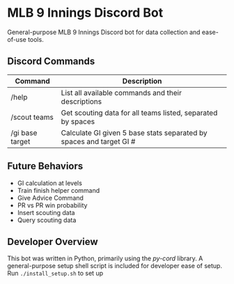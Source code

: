 # MLB 9 Innings Discord Bot

General-purpose MLB 9 Innings Discord bot for data collection and ease-of-use tools.

## Discord Commands

| Command | Description |
| ------- | ----------- |
| /help | List all available commands and their descriptions |
| /scout teams | Get scouting data for all teams listed, separated by spaces |
| /gi base target | Calculate GI given 5 base stats separated by spaces and target GI # |

## Future Behaviors

- GI calculation at levels
- Train finish helper command
- Give Advice Command
- PR vs PR win probability
- Insert scouting data
- Query scouting data

## Developer Overview

This bot was written in Python, primarily using the *py-cord* library.
A general-purpose setup shell script is included for developer ease of setup. Run `./install_setup.sh` to set up
